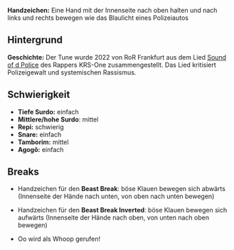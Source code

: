 **Handzeichen:** Eine Hand mit der Innenseite nach oben halten und nach links
und rechts bewegen wie das Blaulicht eines Polizeiautos

## Hintergrund

**Geschichte:** Der Tune wurde 2022 von RoR Frankfurt aus dem Lied [Sound of d
Police](https://en.wikipedia.org/wiki/Sound_of_da_Police) des Rappers KRS-One
zusammengestellt. Das Lied kritisiert Polizeigewalt und systemischen Rassismus.

## Schwierigkeit

* **Tiefe Surdo:** einfach
* **Mittlere/hohe Surdo**: mittel
* **Repi:** schwierig
* **Snare:** einfach
* **Tamborim:** mittel
* **Agogô:** einfach

## Breaks

* Handzeichen für den **Beast Break**: böse Klauen bewegen sich abwärts
  (Innenseite der Hände nach unten, von oben nach unten bewegen)
* Handzeichen für den **Beast Break Inverted**: böse Klauen bewegen sich
  aufwärts (Innenseite der Hände nach oben, von unten nach oben bewegen)

* Oo wird als Whoop gerufen!

